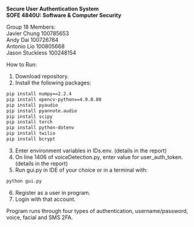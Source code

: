 **Secure User Authentication System**  
**SOFE 4840U: Software & Computer Security**

Group 18 Members:  
Javier Chung  100785653  
Andy Dai  100726784  
Antonio Lio  100805668  
Jason Stuckless  100248154  

How to Run:
1. Download repository.
2. Install the following packages:
```bash
pip install numpy==2.2.4
pip install opencv-python==4.9.0.80
pip install pyaudio
pip install pyannote.audio
pip install scipy
pip install torch
pip install python-dotenv
pip install twilio
pip install bcrypt
```
3. Enter environment variables in IDs.env. (details in the report)
4. On line 1406 of voiceDetection.py, enter value for user_auth_token. (details in the report)
5. Run gui.py in IDE of your choice or in a terminal with:
```bash
python gui.py
```
6. Register as a user in program.
7. Login with that account.

Program runs through four types of authentication, username/password, voice, facial and SMS 2FA.

